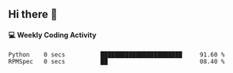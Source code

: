 ## Hi there 👋

#### 💻 Weekly Coding Activity
<!--START_SECTION:waka-->

```txt
Python    0 secs          ███████████████████████     91.60 %
RPMSpec   0 secs          ██                          08.40 %
```

<!--END_SECTION:waka-->
